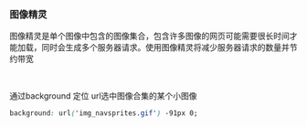 ### 图像精灵

图像精灵是单个图像中包含的图像集合，包含许多图像的网页可能需要很长时间才能加载，同时会生成多个服务器请求。使用图像精灵将减少服务器请求的数量并节约带宽

<br>

通过background 定位 url选中图像合集的某个小图像

```css
background: url('img_navsprites.gif') -91px 0;
```